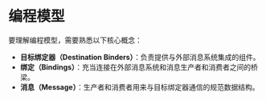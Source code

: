 # 编程模型

要理解编程模型，需要熟悉以下核心概念：

* **目标绑定器（Destination Binders）**：负责提供与外部消息系统集成的组件。
* **绑定（Bindings）**：充当连接在外部消息系统和消息生产者和消费者之间的桥梁。
* **消息（Message）**：生产者和消费者用来与目标绑定器通信的规范数据结构。
